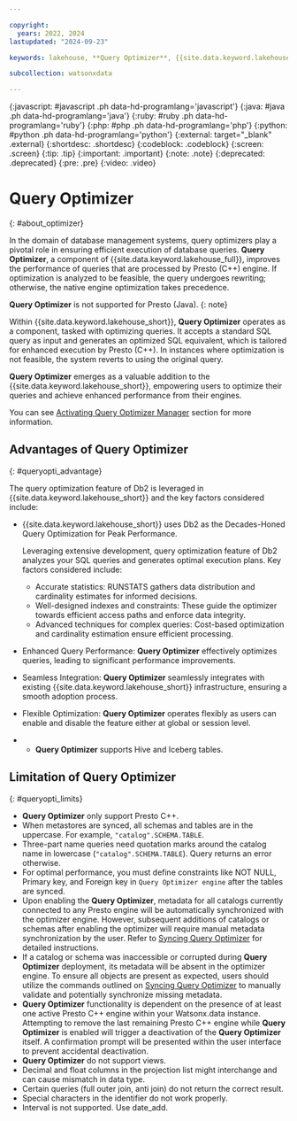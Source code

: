 ```yaml
---

copyright:
  years: 2022, 2024
lastupdated: "2024-09-23"

keywords: lakehouse, **Query Optimizer**, {{site.data.keyword.lakehouse_short}}

subcollection: watsonxdata

---
```


{:javascript: #javascript .ph data-hd-programlang='javascript'}
{:java: #java .ph data-hd-programlang='java'}
{:ruby: #ruby .ph data-hd-programlang='ruby'}
{:php: #php .ph data-hd-programlang='php'}
{:python: #python .ph data-hd-programlang='python'}
{:external: target="_blank" .external}
{:shortdesc: .shortdesc}
{:codeblock: .codeblock}
{:screen: .screen}
{:tip: .tip}
{:important: .important}
{:note: .note}
{:deprecated: .deprecated}
{:pre: .pre}
{:video: .video}

# Query Optimizer
{: #about_optimizer}

In the domain of database management systems, query optimizers play a pivotal role in ensuring efficient execution of database queries. **Query Optimizer**, a component of {{site.data.keyword.lakehouse_full}}, improves the performance of queries that are processed by Presto (C++) engine. If optimization is analyzed to be feasible, the query undergoes rewriting; otherwise, the native engine optimization takes precedence.

**Query Optimizer** is not supported for Presto (Java).
{: note}

Within {{site.data.keyword.lakehouse_short}}, **Query Optimizer** operates as a component, tasked with optimizing queries. It accepts a standard SQL query as input and generates an optimized SQL equivalent, which is tailored for enhanced execution by Presto (C++). In instances where optimization is not feasible, the system reverts to using the original query.

**Query Optimizer** emerges as a valuable addition to the {{site.data.keyword.lakehouse_short}}, empowering users to optimize their queries and achieve enhanced performance from their engines.

You can see [Activating Query Optimizer Manager](watsonxdata?topic=watsonxdata-install_optimizer) section for more information.

## Advantages of **Query Optimizer**
{: #queryopti_advantage}

The query optimization feature of Db2 is leveraged in {{site.data.keyword.lakehouse_short}} and the key factors considered include:

* {{site.data.keyword.lakehouse_short}} uses Db2 as the Decades-Honed Query Optimization for Peak Performance.

   Leveraging extensive development, query optimization feature of Db2 analyzes your SQL queries and generates optimal execution plans. Key factors considered include:
   * Accurate statistics: RUNSTATS gathers data distribution and cardinality estimates for informed decisions.
   * Well-designed indexes and constraints: These guide the optimizer towards efficient access paths and enforce data integrity.
   * Advanced techniques for complex queries: Cost-based optimization and cardinality estimation ensure efficient processing.

* Enhanced Query Performance: **Query Optimizer** effectively optimizes queries, leading to significant performance improvements.
* Seamless Integration: **Query Optimizer** seamlessly integrates with existing {{site.data.keyword.lakehouse_short}} infrastructure, ensuring a smooth adoption process.
* Flexible Optimization: **Query Optimizer** operates flexibly as users can enable and disable the feature either at global or session level.
* * **Query Optimizer** supports Hive and Iceberg tables.

## Limitation of **Query Optimizer**
{: #queryopti_limits}

* **Query Optimizer** only support Presto C++.
* When metastores are synced, all schemas and tables are in the uppercase. For example, `"catalog".SCHEMA.TABLE`.
* Three-part name queries need quotation marks around the catalog name in lowercase (`"catalog".SCHEMA.TABLE`). Query returns an error otherwise.
* For optimal performance, you must define constraints like NOT NULL, Primary key, and Foreign key in `Query Optimizer engine` after the tables are synced.
* Upon enabling the **Query Optimizer**, metadata for all catalogs currently connected to any Presto engine will be automatically synchronized with the optimizer engine. However, subsequent additions of catalogs or schemas after enabling the optimizer will require manual metadata synchronization by the user. Refer to [Syncing Query Optimizer](watsonxdata?topic=watsonxdata-sync_optimizer_meta) for detailed instructions.
* If a catalog or schema was inaccessible or corrupted during **Query Optimizer** deployment, its metadata will be absent in the optimizer engine. To ensure all objects are present as expected, users should utilize the commands outlined on [Syncing Query Optimizer](watsonxdata?topic=watsonxdata-sync_optimizer_meta) to manually validate and potentially synchronize missing metadata.
* **Query Optimizer** functionality is dependent on the presence of at least one active Presto C++ engine within your Watsonx.data instance. Attempting to remove the last remaining Presto C++ engine while **Query Optimizer** is enabled will trigger a deactivation of the **Query Optimizer** itself. A confirmation prompt will be presented within the user interface to prevent accidental deactivation.
* **Query Optimizer** do not support views.
* Decimal and float columns in the projection list might interchange and can cause mismatch in data type.
* Certain queries (full outer join, anti join) do not return the correct result.
* Special characters in the identifier do not work properly.
* Interval is not supported. Use date_add.
